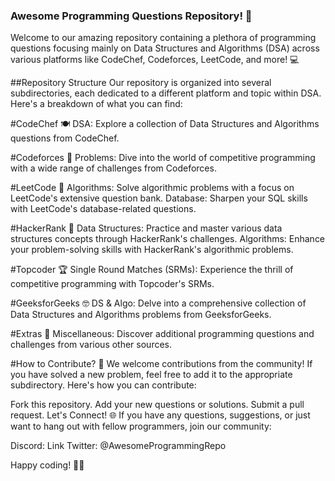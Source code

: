 ### Awesome Programming Questions Repository! 🚀
Welcome to our amazing repository containing a plethora of programming questions focusing mainly on Data Structures and Algorithms (DSA) across various platforms like CodeChef, Codeforces, LeetCode, and more! 💻

##Repository Structure
Our repository is organized into several subdirectories, each dedicated to a different platform and topic within DSA. Here's a breakdown of what you can find:

#CodeChef 🍽️
DSA: Explore a collection of Data Structures and Algorithms questions from CodeChef.

#Codeforces 🏰
Problems: Dive into the world of competitive programming with a wide range of challenges from Codeforces.

#LeetCode 🧩
Algorithms: Solve algorithmic problems with a focus on LeetCode's extensive question bank.
Database: Sharpen your SQL skills with LeetCode's database-related questions.

#HackerRank 🏅
Data Structures: Practice and master various data structures concepts through HackerRank's challenges.
Algorithms: Enhance your problem-solving skills with HackerRank's algorithmic problems.

#Topcoder 🏆
Single Round Matches (SRMs): Experience the thrill of competitive programming with Topcoder's SRMs.

#GeeksforGeeks 🤓
DS & Algo: Delve into a comprehensive collection of Data Structures and Algorithms problems from GeeksforGeeks.

#Extras 🎉
Miscellaneous: Discover additional programming questions and challenges from various other sources.

#How to Contribute? 🤝
We welcome contributions from the community! If you have solved a new problem, feel free to add it to the appropriate subdirectory. Here's how you can contribute:

Fork this repository.
Add your new questions or solutions.
Submit a pull request.
Let's Connect! 🌐
If you have any questions, suggestions, or just want to hang out with fellow programmers, join our community:

Discord: Link
Twitter: @AwesomeProgrammingRepo

Happy coding! 🚀✨




